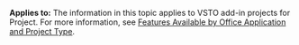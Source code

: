   **Applies to:** The information in this topic applies to VSTO add\-in projects for Project. For more information, see [Features Available by Office Application and Project Type](../../vsto/features-available-by-office-application-and-project-type.md).

  